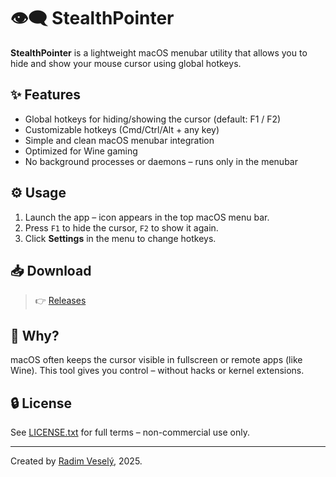 # 👁️‍🗨️ StealthPointer

**StealthPointer** is a lightweight macOS menubar utility that allows you to hide and show your mouse cursor using global hotkeys.

## ✨ Features

- Global hotkeys for hiding/showing the cursor (default: F1 / F2)
- Customizable hotkeys (Cmd/Ctrl/Alt + any key)
- Simple and clean macOS menubar integration
- Optimized for Wine gaming
- No background processes or daemons – runs only in the menubar

## ⚙️ Usage

1. Launch the app – icon appears in the top macOS menu bar.
2. Press `F1` to hide the cursor, `F2` to show it again.
3. Click **Settings** in the menu to change hotkeys.

## 📥 Download

> 👉 [Releases](https://github.com/Alien4042x/StealthPointer/releases)

## 🧠 Why?

macOS often keeps the cursor visible in fullscreen or remote apps (like Wine).
This tool gives you control – without hacks or kernel extensions.

## 🔒 License

See [LICENSE.txt](LICENSE.txt) for full terms – non-commercial use only.

---

Created by [Radim Veselý](https://github.com/Alien4042x/), 2025.
